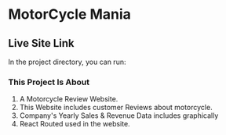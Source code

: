 # MotorCycle Mania


## Live Site Link

In the project directory, you can run:

### This Project Is About
1. A Motorcycle Review Website.
2. This Website includes customer Reviews about motorcycle.
3. Company's Yearly Sales & Revenue Data includes graphically
4. React Routed used in the website.


